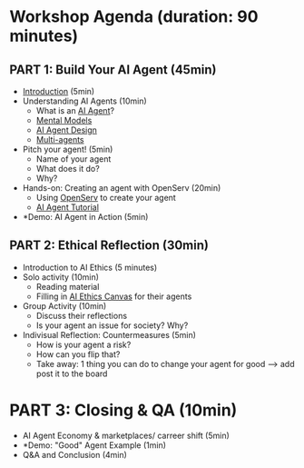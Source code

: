 # Workshop Agenda (duration: 90 minutes)

## PART 1: Build Your AI Agent (45min)

- [Introduction](workshop-about.md) (5min)
- Understanding AI Agents (10min)
    - What is an [AI Agent](resources/01-what-is-ai-agent.md)?
    - [Mental Models](resources/02-mental-model-shift.md) 
    - [AI Agent Design](resources/03-ai-agent-design.md)
    - [Multi-agents](resources/04-multi-agents.md)
- Pitch your agent! (5min)
    - Name of your agent
    - What does it do?
    - Why?
- Hands-on: Creating an agent with OpenServ (20min) 
    - Using [OpenServ](resources/05-creating-ai-agent-with-openserv.md) to create your agent
    - [AI Agent Tutorial](ai-agents-of-change/exercises/ai-agent-tutorial)
- *Demo: AI Agent in Action (5min)

## PART 2: Ethical Reflection (30min)

- Introduction to AI Ethics (5 minutes)
- Solo activity (10min)
    - Reading material 
    - Filling in [AI Ethics Canvas](resources/07-ethics-canvas.md) for their agents
- Group Activity (10min)
    - Discuss their reflections
    - Is your agent an issue for society? Why?
- Indivisual Reflection: Countermeasures (5min) 
    - How is your agent a risk? 
    - How can you flip that? 
    - Take away: 1 thing you can do to change your agent for good --> add post it to the board

# PART 3: Closing & QA (10min)

- AI Agent Economy & marketplaces/ carreer shift (5min)
- *Demo: "Good" Agent Example (1min)
- Q&A and Conclusion (4min)

